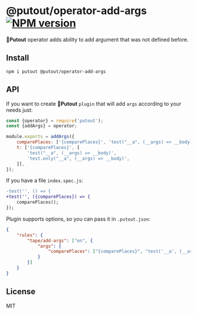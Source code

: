# @putout/operator-add-args [![NPM version][NPMIMGURL]][NPMURL]

[NPMIMGURL]: https://img.shields.io/npm/v/@putout/operator-add-args.svg?style=flat&longCache=true
[NPMURL]: https://npmjs.org/package/@putout/operator-add-args "npm"

🐊**Putout** operator adds ability to add argument that was not defined before.

## Install

```
npm i putout @putout/operator-add-args
```

## API

If you want to create 🐊**Putout** `plugin` that will add `args` according to your needs just:

```js
const {operator} = require('putout');
const {addArgs} = operator;

module.exports = addArgs({
    comparePlaces: ['{comparePlaces}', 'test("__a", (__args) => __body)'],
    t: ['{comparePlaces}', [
        'test("__a", (__args) => __body)',
        'test.only("__a", (__args) => __body)',
    ]],
});
```

If you have a file `index.spec.js`:

```diff
-test('', () => {
+test('', ({comparePlaces}) => {
    comparePlaces();
});
```

Plugin supports options, so you can pass it in `.putout.json`:

```json
{
    "rules": {
        "tape/add-args": ["on", {
            "args": {
                "comparePlaces": ["{comparePlaces}", "test('__a', (__args) => __body)"]
            }
        }]
    }
}
```

## License

MIT
